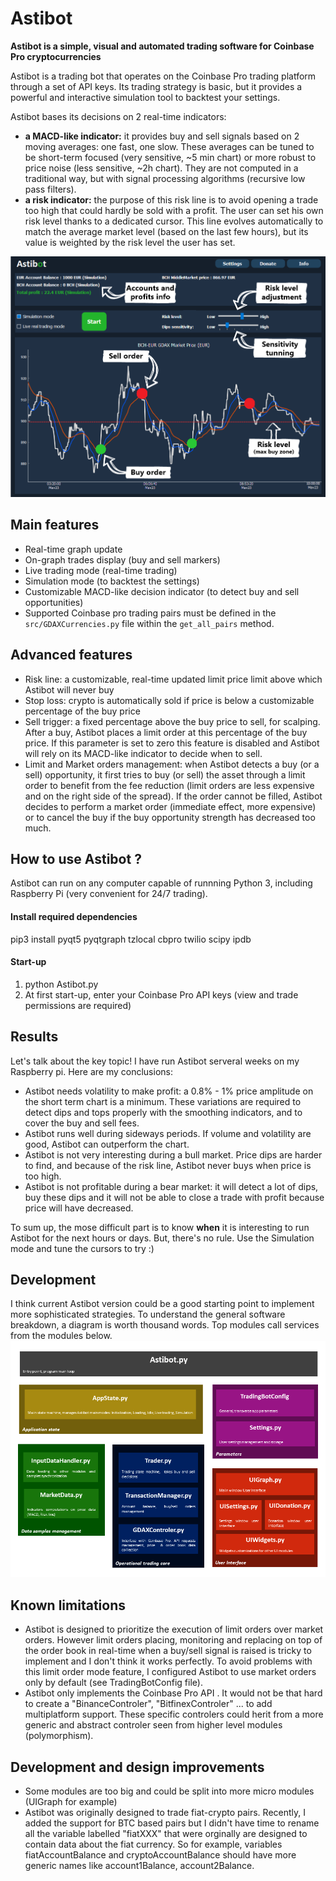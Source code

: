 # Astibot

**Astibot is a simple, visual and automated trading software for Coinbase Pro cryptocurrencies**

Astibot is a trading bot that operates on the Coinbase Pro trading platform through a set of API keys. Its trading strategy is basic, but it provides a powerful and interactive simulation tool to backtest your settings.

Astibot bases its decisions on 2 real-time indicators:

- **a MACD-like indicator:** it provides buy and sell signals based on 2 moving averages: one fast, one slow. These averages can be tuned to be short-term focused (very sensitive, ~5 min chart) or more robust to price noise (less sensitive, ~2h chart). They are not computed in a traditional way, but with signal processing algorithms (recursive low pass filters).
- **a risk indicator:** the purpose of this risk line is to avoid opening a trade too high that could hardly be sold with a profit. The user can set his own risk level thanks to a dedicated cursor. This line evolves automatically to match the average market level (based on the last few hours), but its value is weighted by the risk level the user has set.

![Alt text](/doc/astibot_overview.png?raw=true "Astibot overview")

## Main features

- Real-time graph update
- On-graph trades display (buy and sell markers)
- Live trading mode (real-time trading)
- Simulation mode (to backtest the settings)
- Customizable MACD-like decision indicator (to detect buy and sell opportunities)
- Supported Coinbase pro trading pairs must be defined in the `src/GDAXCurrencies.py` file within the `get_all_pairs` method.

## Advanced features

- Risk line: a customizable, real-time updated limit price limit above which Astibot will never buy
- Stop loss: crypto is automatically sold if price is below a customizable percentage of the buy price
- Sell trigger: a fixed percentage above the buy price to sell, for scalping. After a buy, Astibot places a limit order at this percentage of the buy price. If this parameter is set to zero this feature is disabled and Astibot will rely on its MACD-like indicator to decide when to sell.
- Limit and Market orders management: when Astibot detects a buy (or a sell) opportunity, it first tries to buy (or sell) the asset through a limit order to benefit from the fee reduction (limit orders are less expensive and on the right side of the spread). If the order cannot be filled, Astibot decides to perform a market order (immediate effect, more expensive) or to cancel the buy if the buy opportunity strength has decreased too much.

## How to use Astibot ?

Astibot can run on any computer capable of runnning Python 3, including Raspberry Pi (very convenient for 24/7 trading).

#### Install required dependencies

pip3 install pyqt5 pyqtgraph tzlocal cbpro twilio scipy ipdb

#### Start-up

1. python Astibot.py
2. At first start-up, enter your Coinbase Pro API keys (view and trade permissions are required)

## Results

Let's talk about the key topic! I have run Astibot serveral weeks on my Raspberry pi.
Here are my conclusions:

- Astibot needs volatility to make profit: a 0.8% - 1% price amplitude on the short term chart is a minimum. These variations are required to detect dips and tops properly with the smoothing indicators, and to cover the buy and sell fees.
- Astibot runs well during sideways periods. If volume and volatility are good, Astibot can outperform the chart.
- Astibot is not very interesting during a bull market. Price dips are harder to find, and because of the risk line, Astibot never buys when price is too high.
- Astibot is not profitable during a bear market: it will detect a lot of dips, buy these dips and it will not be able to close a trade with profit because price will have decreased.

To sum up, the mose difficult part is to know **when** it is interesting to run Astibot for the next hours or days.
But, there's no rule. Use the Simulation mode and tune the cursors to try :)

## Development

I think current Astibot version could be a good starting point to implement more sophisticated strategies.
To understand the general software breakdown, a diagram is worth thousand words. Top modules call services from the modules below.
![Alt text](/doc/astibot_architecture.png?raw=true "Astibot software architecture")

## Known limitations

- Astibot is designed to prioritize the execution of limit orders over market orders. However limit orders placing, monitoring and replacing on top of the order book in real-time when a buy/sell signal is raised is tricky to implement and I don't think it works perfectly. To avoid problems with this limit order mode feature, I configured Astibot to use market orders only by default (see TradingBotConfig file).
- Astibot only implements the Coinbase Pro API . It would not be that hard to create a "BinanceControler", "BitfinexControler" ... to add multiplatform support. These specific controlers could herit from a more generic and abstract controler seen from higher level modules (polymorphism).

## Development and design improvements

- Some modules are too big and could be split into more micro modules (UIGraph for example)
- Astibot was originally designed to trade fiat-crypto pairs. Recently, I added the support for BTC based pairs but I didn't have time to rename all the variable labelled "fiatXXX" that were orginally are designed to contain data about the fiat currency. So for example, variables fiatAccountBalance and cryptoAccountBalance should have more generic names like account1Balance, account2Balance.
